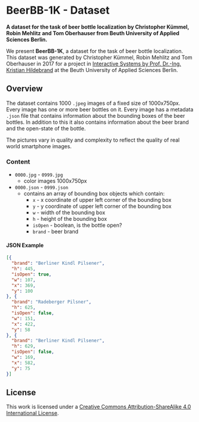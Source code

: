 # BeerBB-1K - Dataset

**A dataset for the task of beer bottle localization by Christopher Kümmel, Robin Mehlitz and Tom Oberhauser from Beuth University of Applied Sciences Berlin.**

We present **BeerBB-1K**, a dataset for the task of beer bottle localization. This dataset was generated by Christopher Kümmel, Robin Mehlitz and Tom Oberhauser in 2017 for a project in [Interactive Systems by Prof. Dr.-Ing. Kristian Hildebrand](http://hildebrand.beuth-hochschule.de) at the Beuth University of Applied Sciences Berlin.

## Overview

The dataset contains 1000 `.jpeg` images of a fixed size of 1000x750px. Every image has one or more beer bottles on it. Every image has a metadata `.json` file that contains information about the bounding boxes of the beer bottles. In addition to this it also contains information about the beer brand and the open-state of the bottle.

The pictures vary in quality and complexity to reflect the quality of real world smartphone images.

### Content

- `0000.jpg` - `0999.jpg`
    - color images 1000x750px
- `0000.json` - `0999.json`
    - contains an array of bounding box objects which contain:
        - `x` - x coordinate of upper left corner of the bounding box
        - `y` - y coordinate of upper left corner of the bounding box
        - `w` - width of the bounding box
        - `h` - height of the bounding box
        - `isOpen` - boolean, is the bottle open?
        - `brand` - beer brand

#### JSON Example

```json
[{
  "brand": "Berliner Kindl Pilsener",
  "h": 445,
  "isOpen": true,
  "w": 107,
  "x": 369,
  "y": 100
}, {
  "brand": "Radeberger Pilsner",
  "h": 625,
  "isOpen": false,
  "w": 151,
  "x": 422,
  "y": 58
}, {
  "brand": "Berliner Kindl Pilsener",
  "h": 629,
  "isOpen": false,
  "w": 169,
  "x": 582,
  "y": 75
}]
```

## License

This work is licensed under a [Creative Commons Attribution-ShareAlike 4.0 International License](https://creativecommons.org/licenses/by-sa/4.0/).
